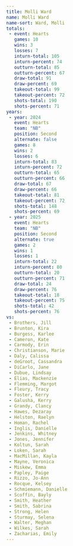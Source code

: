 ```yaml
---
title: Molli Ward
name: Molli Ward
name-sort: Ward, Molli
totals:
 - event: Hearts
   games: 10
   wins: 3
   losses: 7
   inturn-total: 105
   inturn-percent: 74
   outturn-total: 85
   outturn-percent: 67
   draw-total: 91
   draw-percent: 69
   takeout-total: 99
   takeout-percent: 72
   shots-total: 190
   shots-percent: 71
years:
 - year: 2024
   event: Hearts
   team: "NB"
   position: Second
   alternate: false
   games: 8
   wins: 2
   losses: 6
   inturn-total: 83
   inturn-percent: 72
   outturn-total: 65
   outturn-percent: 66
   draw-total: 67
   draw-percent: 66
   takeout-total: 81
   takeout-percent: 72
   shots-total: 148
   shots-percent: 69
 - year: 2025
   event: Hearts
   team: "NB"
   position: Second
   alternate: true
   games: 2
   wins: 1
   losses: 1
   inturn-total: 22
   inturn-percent: 80
   outturn-total: 20
   outturn-percent: 71
   draw-total: 24
   draw-percent: 76
   takeout-total: 18
   takeout-percent: 75
   shots-total: 42
   shots-percent: 76
vs:
 - Brothers, Jill
 - Brunton, Kira
 - Burgess, Karlee
 - Cameron, Kate
 - Carmody, Erin
 - Christianson, Marie
 - Daly, Calissa
 - deGroot, Cassandra
 - DiCarlo, Jane
 - Dubue, Lindsay
 - Elias, Mackenzie
 - Flemming, Margot
 - Fleury, Tracy
 - Foster, Kerry
 - Galusha, Kerry
 - Grandy, Clancy
 - Hawes, Dezaray
 - Helston, Raelyn
 - Homan, Rachel
 - Inglis, Danielle
 - Jenkins, Whitney
 - Jones, Jennifer
 - Koltun, Sarah
 - Loken, Sarah
 - MacMillan, Kayla
 - Mayne, Veronica
 - Miskew, Emma
 - Papley, Paige
 - Rizzo, Jo-Ann
 - Rocque, Kelsey
 - Schmiemann, Danielle
 - Scoffin, Bayly
 - Smith, Heather
 - Smith, Sabrina
 - Strong, Helen
 - Sturmay, Selena
 - Walter, Meghan
 - Wilkes, Sarah
 - Zacharias, Emily
---
```

